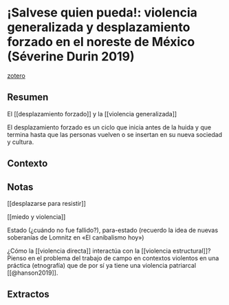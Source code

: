 # ¡Salvese quien pueda!: violencia generalizada y desplazamiento forzado en el noreste de México (Séverine Durin 2019)
[zotero](zotero://select/items/@durin2019)

## Resumen

El [[desplazamiento forzado]] y la [[violencia generalizada]]

El desplazamiento forzado es un ciclo que inicia antes de la huida y que termina hasta que las personas vuelven o se insertan en su nueva sociedad y cultura.

## Contexto

## Notas

[[desplazarse para resistir]]

[[miedo y violencia]]

Estado (¿cuándo no fue fallido?), para-estado (recuerdo la idea de nuevas soberanías de Lomnitz en «El canibalismo hoy»)

¿Cómo la [[violencia directa]] interactúa  con la [[violencia estructural]]? Pienso en el problema del trabajo de campo en contextos violentos en una práctica (etnografía) que de por sí ya tiene una violencia patriarcal [[@hanson2019]].

## Extractos


